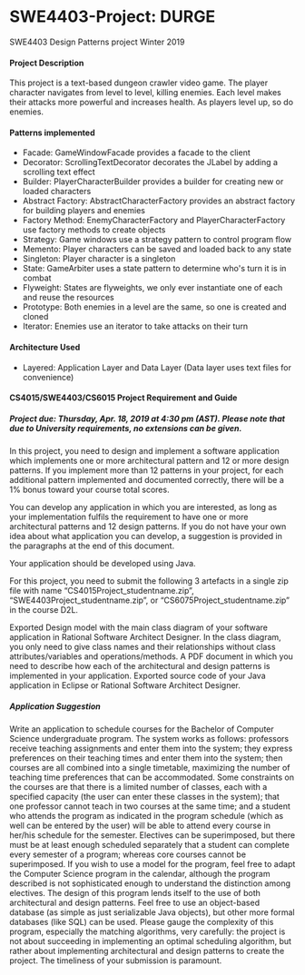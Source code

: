 # SWE4403-Project: DURGE
SWE4403 Design Patterns project Winter 2019

#### Project Description
This project is a text-based dungeon crawler video game. The player character navigates from level to level, killing enemies. Each level makes their attacks more powerful and increases health.
As players level up, so do enemies.

#### Patterns implemented
- Facade: GameWindowFacade provides a facade to the client
- Decorator: ScrollingTextDecorator decorates the JLabel by adding a scrolling text effect
- Builder: PlayerCharacterBuilder provides a builder for creating new or loaded characters
- Abstract Factory: AbstractCharacterFactory provides an abstract factory for building players and enemies
- Factory Method: EnemyCharacterFactory and PlayerCharacterFactory use factory methods to create objects
- Strategy: Game windows use a strategy pattern to control program flow
- Memento: Player characters can be saved and loaded back to any state
- Singleton: Player character is a singleton
- State: GameArbiter uses a state pattern to determine who's turn it is in combat
- Flyweight: States are flyweights, we only ever instantiate one of each and reuse the resources
- Prototype: Both enemies in a level are the same, so one is created and cloned
- Iterator: Enemies use an iterator to take attacks on their turn

#### Architecture Used
- Layered: Application Layer and Data Layer (Data layer uses text files for convenience)

#### CS4015/SWE4403/CS6015 Project Requirement and Guide
##### Project due: Thursday, Apr. 18, 2019 at 4:30 pm (AST). Please note that due to University requirements, no extensions can be given.
In this project, you need to design and implement a software application which implements one or more architectural pattern and 12 or more design patterns. If you implement more than 12 patterns in your project, for each additional pattern implemented and documented correctly, there will be a 1% bonus toward your course total scores. 

You can develop any application in which you are interested, as long as your implementation fulfils the requirement to have one or more architectural patterns and 12 design patterns. If you do not have your own idea about what application you can develop, a suggestion is provided in the paragraphs at the end of this document.

Your application should be developed using Java.

For this project, you need to submit the following 3 artefacts in a single zip file with name “CS4015Project_studentname.zip”, “SWE4403Project_studentname.zip”, or “CS6075Project_studentname.zip” in the course D2L.

Exported Design model with the main class diagram of your software application in Rational Software Architect Designer. In the class diagram, you only need to give class names and their relationships without class attributes/variables and operations/methods. 
A PDF document in which you need to describe how each of the architectural and design patterns is implemented in your application.
Exported source code of your Java application in Eclipse or Rational Software Architect Designer.

##### Application Suggestion
Write an application to schedule courses for the Bachelor of Computer Science undergraduate program. The system works as follows: professors receive teaching assignments and enter them into the system; they express preferences on their teaching times and enter them into the system; then courses are all combined into a single timetable, maximizing the number of teaching time preferences that can be accommodated. Some constraints on the courses are that there is a limited number of classes, each with a specified capacity (the user can enter these classes in the system); that one professor cannot teach in two courses at the same time; and a student who attends the program as indicated in the program schedule (which as well can be entered by the user) will be able to attend every course in her/his schedule for the semester. Electives can be superimposed, but there must be at least enough scheduled separately that a student can complete every semester of a program; whereas core courses cannot be superimposed. If you wish to use a model for the program, feel free to adapt the Computer Science program in the calendar, although the program described is not sophisticated enough to understand the distinction among electives. The design of this program lends itself to the use of both architectural and design patterns. Feel free to use an object-based database (as simple as just serializable Java objects), but other more formal databases (like SQL) can be used. Please gauge the complexity of this program, especially the matching algorithms, very carefully: the project is not about succeeding in implementing an optimal scheduling algorithm, but rather about implementing architectural and design patterns to create the project. The timeliness of your submission is paramount.

